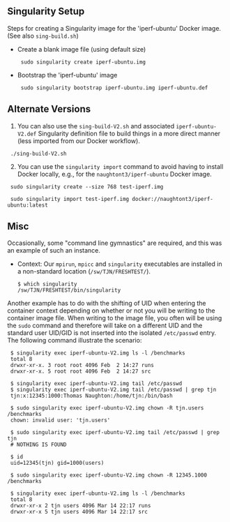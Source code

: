 Singularity Setup
-----------------

Steps for creating a Singularity image for the 'iperf-ubuntu'
Docker image. (See also `sing-build.sh`)

 - Create a blank image file (using default size)

   ```
    sudo singularity create iperf-ubuntu.img
   ```

 - Bootstrap the 'iperf-ubuntu' image

   ```
    sudo singularity bootstrap iperf-ubuntu.img iperf-ubuntu.def
   ```

Alternate Versions
------------------

 1. You can also use the `sing-build-V2.sh` and associated
   `iperf-ubuntu-V2.def` Singularity definition file to build
   things in a more direct manner (less imported from our Docker workflow).

   ```
    ./sing-build-V2.sh
   ```

 2. You can use the `singularity import` command to avoid having to
    install Docker locally, e.g., for the `naughtont3/iperf-ubuntu` Docker image.

   ```
    sudo singularity create --size 768 test-iperf.img
   ```

   ```
    sudo singularity import test-iperf.img docker://naughtont3/iperf-ubuntu:latest
   ```


Misc
----

Occasionally, some "command line gymnastics" are required, and
this was an example of such an instance.

  - Context: Our `mpirun`, `mpicc` and `singularity` executables are 
    installed in a non-standard location (`/sw/TJN/FRESHTEST/`).

    ```
    $ which singularity
    /sw/TJN/FRESHTEST/bin/singularity
    ```

Another example has to do with the shifting of UID when entering the 
container context depending on whether or not you will be writing to the
container image file.  When writing to the image file, you often will be
using the `sudo` command and therefore will take on a different UID and the
standard user UID/GID is not inserted into the isolated `/etc/passwd` entry.
The following command illustrate the scenario:

   ```
    $ singularity exec iperf-ubuntu-V2.img ls -l /benchmarks
    total 8
    drwxr-xr-x. 3 root root 4096 Feb  2 14:27 runs
    drwxr-xr-x. 5 root root 4096 Feb  2 14:27 src
   ```

   ```
    $ singularity exec iperf-ubuntu-V2.img tail /etc/passwd
    $ singularity exec iperf-ubuntu-V2.img tail /etc/passwd | grep tjn
    tjn:x:12345:1000:Thomas Naughton:/home/tjn:/bin/bash
   ```

   ```
    $ sudo singularity exec iperf-ubuntu-V2.img chown -R tjn.users /benchmarks
    chown: invalid user: 'tjn.users'
   ```

   ```
    $ sudo singularity exec iperf-ubuntu-V2.img tail /etc/passwd | grep tjn
    # NOTHING IS FOUND
   ```

   ```
    $ id
    uid=12345(tjn) gid=1000(users)
   ```

   ```
    $ sudo singularity exec iperf-ubuntu-V2.img chown -R 12345.1000 /benchmarks
   ```

   ```
    $ singularity exec iperf-ubuntu-V2.img ls -l /benchmarks
    total 8
    drwxr-xr-x 2 tjn users 4096 Mar 14 22:17 runs
    drwxr-xr-x 5 tjn users 4096 Mar 14 22:17 src
   ```

